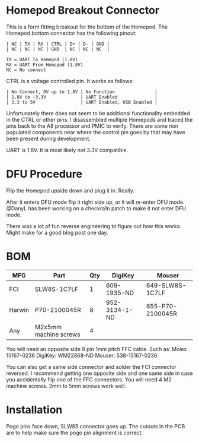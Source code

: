 # Homepod Breakout Connector
This is a form fitting breakout for the bottom of the Homepod. The Homepod bottom connector has the following pinout:

    | NC | TX | RX | CTRL | D+ | D- | GND |
    | NC | NC | NC | GND  | NC | NC | NC  |
    
    TX = UART To Homepod (1.8V)
    RX = UART From Homepod (1.8V)
    NC = No connect

CTRL is a voltage controlled pin. It works as follows:

    | No Connect, 0V up to 1.8V | No Function               |
    | 1.8V to ~3.3V             | UART Enabled              |
    | 3.3 to 5V                 | UART Enabled, USB Enabled |

Unfortunately there does not seem to be additional functionality embedded in the CTRL or other pins. I disassembled multiple Homepods and traced the pins back to the A8 processor and PMIC to verify. There are some non populated components near where the control pin goes by that may have been present during development.

UART is 1.8V. It is most likely _not_ 3.3V compatible.

# DFU Procedure

Flip the Homepod upside down and plug it in. Really.

After it enters DFU mode flip it right side up, or it will re-enter DFU mode. @DanyL has been working on a checkra1n patch to make it not enter DFU mode.

There was a lot of fun reverse engineering to figure out how this works. Might make for a good blog post one day.


# BOM

| MFG    | Part                  | Qty | DigiKey       | Mouser           |
| ---    | -----------           | --- | -------       | ------           |
| FCI    | SLW8S-1C7LF           | 1   | 609-1935-ND   | 649-SLW8S-1C7LF  |
| Harwin | P70-2100045R          | 8   | 952-3134-1-ND | 855-P70-2100045R |
| Any    | M2x5mm machine screws | 4   |               |                  |

You will need an opposite side 8 pin 1mm pitch FFC cable. Such as:
Molex 15167-0236
DigiKey: WM22868-ND
Mouser: 538-15167-0236

You can also get a same side connector and solder the FCI connector reversed. I recommend getting one opposite side and one same side in case you accidentally flip one of the FFC connectors.
You will need 4 M2 machine screws. 3mm to 5mm screws work well.

# Installation

Pogo pins face down, SLW85 connector goes up. The cutouts in the PCB are to help
make sure the pogo pin alignment is correct.
